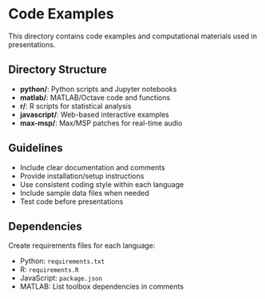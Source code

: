 # Code Examples

This directory contains code examples and computational materials used in presentations.

## Directory Structure

- **python/**: Python scripts and Jupyter notebooks
- **matlab/**: MATLAB/Octave code and functions
- **r/**: R scripts for statistical analysis
- **javascript/**: Web-based interactive examples
- **max-msp/**: Max/MSP patches for real-time audio

## Guidelines

- Include clear documentation and comments
- Provide installation/setup instructions
- Use consistent coding style within each language
- Include sample data files when needed
- Test code before presentations

## Dependencies

Create requirements files for each language:
- Python: `requirements.txt`
- R: `requirements.R`
- JavaScript: `package.json`
- MATLAB: List toolbox dependencies in comments